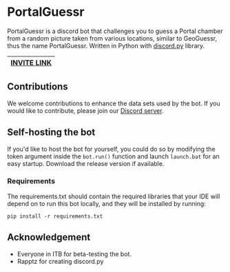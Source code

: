 # PortalGuessr

PortalGuessr is a discord bot that challenges you to guess a Portal chamber from a random picture taken from various locations, similar to GeoGuessr, thus the name PortalGuessr. Written in Python with [discord.py](https://github.com/Rapptz/discord.py) library.

| [INVITE LINK](https://discord.com/api/oauth2/authorize?client_id=1117773586522968105&permissions=2147601472&scope=bot%20applications.commands) |
|:---------------------------------------------------------------------------------------------------------------------------------------------:|

## Contributions

We welcome contributions to enhance the data sets used by the bot. If you would like to contribute, please join our [Discord server](https://discord.gg/hHYfnqa6zS).

## Self-hosting the bot

If you'd like to host the bot for yourself, you could do so by modifying the token argument inside the `bot.run()` function and launch `launch.bat` for an easy startup. Download the release version if available.

### Requirements

The requirements.txt should contain the required libraries that your IDE will depend on to run this bot locally, and they will be installed by running:

```shell
pip install -r requirements.txt
```

## Acknowledgement

- Everyone in ITB for beta-testing the bot.
- Rapptz for creating discord.py
